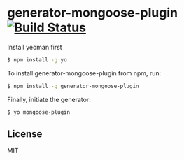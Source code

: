 # generator-mongoose-plugin [![Build Status](https://secure.travis-ci.org/huei90/generator-mongoose-plugin.png?branch=master)](https://travis-ci.org/huei90/generator-mongoose-plugin)

Install yeoman first

```bash
$ npm install -g yo
```

To install generator-mongoose-plugin from npm, run:

```bash
$ npm install -g generator-mongoose-plugin
```

Finally, initiate the generator:

```bash
$ yo mongoose-plugin
```

## License

MIT
